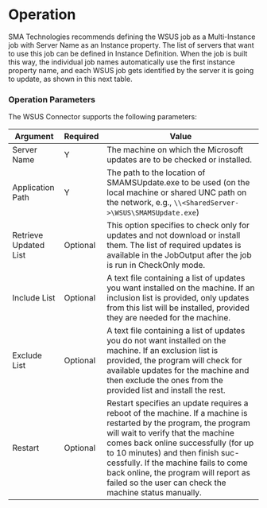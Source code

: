 # Operation

SMA Technologies recommends defining the WSUS job as a Multi-Instance job with Server Name as an Instance property. The list of servers that want to use this job can be defined in Instance Definition. When the job is built this way, the individual job names automatically use the first instance property name, and each WSUS job gets identified by the server it is going to update, as shown in this next table.

### Operation Parameters

The WSUS Connector supports the following parameters:

| Argument | Required | Value |
| -------- | -------- | ----- |
| Server Name | Y | The machine on which the Microsoft updates are to be checked or installed. |
| Application Path | Y | The path to the location of SMAMSUpdate.exe to be used (on the local machine or shared UNC path on the network, e.g., `\\<SharedServer- >\WSUS\SMAMSUpdate.exe`) |
| Retrieve Updated List | Optional | This option specifies to check only for updates and not download or install them. The list of required updates is available in the JobOutput after the job is run in CheckOnly mode. |
| Include List | Optional | A text file containing a list of updates you want installed on the machine. If an inclusion list is provided, only updates from this list will be installed, provided they are needed for the machine. |
| Exclude List | Optional | A text file containing a list of updates you do not want installed on the machine. If an exclusion list is provided, the program will check for available updates for the machine and then exclude the ones from the provided list and install the rest. |
| Restart | Optional | Restart specifies an update requires a reboot of the machine. If a machine is restarted by the program, the program will wait to verify that the machine comes back online successfully (for up to 10 minutes) and then finish suc- cessfully. If the machine fails to come back online, the program will report as failed so the user can check the machine status manually. |